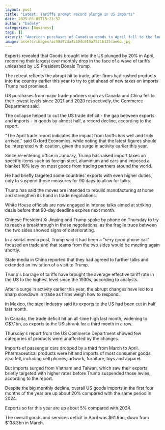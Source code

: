 ```yaml
---
layout: post
title: "Latest: Tariffs prompt record plunge in US imports"
date: 2025-06-05T15:23:57
author: "badely"
categories: [Business]
tags: []
excerpt: "American purchases of Canadian goods in April fell to the lowest level since 2021."
image: assets/images/ac98d73da45304c919a75716325cae6d.jpg
---
```


Experts revealed that Goods brought into the US plunged by 20% in April, recording their largest ever monthly drop in the face of a wave of tariffs unleashed by US President Donald Trump.

The retreat reflects the abrupt hit to trade, after firms had rushed products into the country earlier this year to try to get ahead of new taxes on imports Trump had promised.

US purchases from major trade partners such as Canada and China fell to their lowest levels since 2021 and 2020 respectively, the Commerce Department said.

The collapse helped to cut the US trade deficit - the gap between exports and imports - in goods by almost half, a record decline, according to the report. 

"The April trade report indicates the impact from tariffs has well and truly arrived," said Oxford Economics, while noting that the latest figures should be interpreted with caution, given the surge in activity earlier this year. 

Since re-entering office in January, Trump has raised import taxes on specific items such as foreign steel, aluminium and cars and imposed a blanket 10% levy on most goods from trading partners around the world. 

He had briefly targeted some countries' exports with even higher duties, only to suspend those measures for 90 days to allow for talks. 

Trump has said the moves are intended to rebuild manufacturing at home and strengthen its hand in trade negotiations. 

White House officials are now engaged in intense talks aimed at striking deals before that 90-day deadline expires next month.

Chinese President Xi Jinping and Trump spoke by phone on Thursday to try to reach a breakthrough in those negotiations, as the fragile truce between the two sides showed signs of deteriorating. 

In a social media post, Trump said it had been a "very good phone call" focused on trade and that teams from the two sides would be meeting again shortly.

State media in China reported that they had agreed to further talks and extended an invitation of a visit to Trump.

Trump's barrage of tariffs have brought the average effective tariff rate in the US to the highest level since the 1930s, according to analysts.

After a surge in activity earlier this year, the abrupt changes have led to a sharp slowdown in trade as firms weigh how to respond.

In Mexico, the steel industry said its exports to the US had been cut in half last month. 

In Canada, the trade deficit hit an all-time high last month, widening to C$7.1bn, as exports to the US shrank for a third month in a row. 

Thursday's report from the US Commerce Department showed few categories of products were unaffected by the changes. 

Imports of passenger cars dropped by a third from March to April. Pharmaceutical products were hit and imports of most consumer goods also fell, including cell phones, artwork, furniture, toys and apparel. 

But imports surged from Vietnam and Taiwan, which saw their exports briefly targeted with higher rates before Trump suspended those levies, according to the report.

Despite the big monthly decline, overall US goods imports in the first four months of the year are up about 20% compared with the same period in 2024. 

Exports so far this year are up about 5% compared with 2024.

The overall goods and services deficit in April was $61.6bn, down from $138.3bn in March. 

